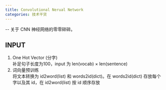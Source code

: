 ```yaml
---
title: Convolutional Nerual Network
categories: 技术干货
---
```


-- 关于 CNN 神经网络的零零碎碎。
<!-- more -->
## INPUT
1. One Hot Vector (分字)<br>
补足句子长度为100，input 为 len(vocab) &times; len(sentence) <br>
2. 词向量预训练 <br>
将文本转换为 id2word(list) 和 words2id(dict)。在 words2id(dict) 存放每个字以及其 id，在 id2word(list) 按 id 顺序存放


